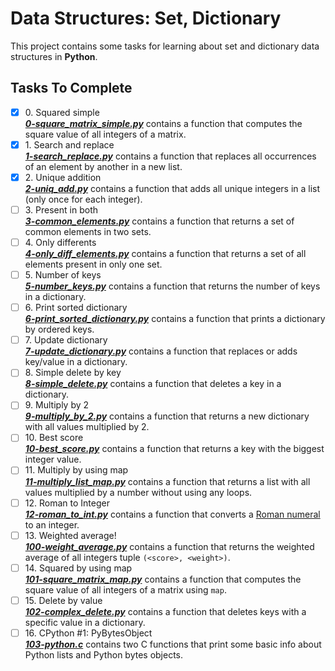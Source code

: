 # Data Structures: Set, Dictionary

This project contains some tasks for learning about set and dictionary data structures in **Python**.

## Tasks To Complete

+ [x] 0\. Squared simple <br/>_**[0-square_matrix_simple.py](0-square_matrix_simple.py)**_  contains a function that computes the square value of all integers of a matrix.
+ [x] 1\. Search and replace <br/>_**[1-search_replace.py](1-search_replace.py)**_  contains a function that replaces all occurrences of an element by another in a new list.
+ [x] 2\. Unique addition <br/>_**[2-uniq_add.py](2-uniq_add.py)**_  contains a function that adds all unique integers in a list (only once for each integer).
+ [ ] 3\. Present in both <br/>_**[3-common_elements.py](3-common_elements.py)**_  contains a function that returns a set of common elements in two sets.
+ [ ] 4\. Only differents <br/>_**[4-only_diff_elements.py](4-only_diff_elements.py)**_  contains a function that returns a set of all elements present in only one set.
+ [ ] 5\. Number of keys <br/>_**[5-number_keys.py](5-number_keys.py)**_  contains a function that returns the number of keys in a dictionary.
+ [ ] 6\. Print sorted dictionary <br/>_**[6-print_sorted_dictionary.py](6-print_sorted_dictionary.py)**_  contains a function that prints a dictionary by ordered keys.
+ [ ] 7\. Update dictionary <br/>_**[7-update_dictionary.py](7-update_dictionary.py)**_  contains a function that replaces or adds key/value in a dictionary.
+ [ ] 8\. Simple delete by key <br/>_**[8-simple_delete.py](8-simple_delete.py)**_  contains a function that deletes a key in a dictionary.
+ [ ] 9\. Multiply by 2 <br/>_**[9-multiply_by_2.py](9-multiply_by_2.py)**_  contains a function that returns a new dictionary with all values multiplied by 2.
+ [ ] 10\. Best score <br/>_**[10-best_score.py](10-best_score.py)**_  contains a function that returns a key with the biggest integer value.
+ [ ] 11\. Multiply by using map <br/>_**[11-multiply_list_map.py](11-multiply_list_map.py)**_  contains a function that returns a list with all values multiplied by a number without using any loops.
+ [ ] 12\. Roman to Integer <br/>_**[12-roman_to_int.py](12-roman_to_int.py)**_  contains a function that converts a [Roman numeral](https://en.wikipedia.org/wiki/Roman_numerals) to an integer.
+ [ ] 13\. Weighted average! <br/>_**[100-weight_average.py](100-weight_average.py)**_  contains a function that returns the weighted average of all integers tuple `(<score>, <weight>)`.
+ [ ] 14\. Squared by using map <br/>_**[101-square_matrix_map.py](101-square_matrix_map.py)**_  contains a function that computes the square value of all integers of a matrix using `map`.
+ [ ] 15\. Delete by value <br/>_**[102-complex_delete.py](102-complex_delete.py)**_  contains a function that deletes keys with a specific value in a dictionary.
+ [ ] 16\. CPython #1: PyBytesObject <br/>_**[103-python.c](103-python.c)**_  contains two C functions that print some basic info about Python lists and Python bytes objects.
